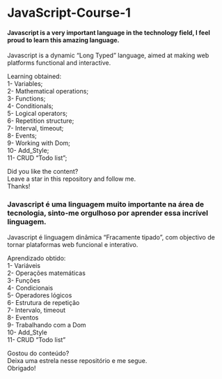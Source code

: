 # JavaScript-Course-1

#### Javascript is a very important language in the technology field, I feel proud to learn this amazing language. <br/>

Javascript is a dynamic “Long Typed” language, aimed at making web platforms functional and interactive.

Learning obtained: <br>
1- Variables; <br>
2- Mathematical operations; <br>
3- Functions; <br>
4- Conditionals; <br>
5- Logical operators; <br>
6- Repetition structure; <br>
7- Interval, timeout; <br>
8- Events;<br>
9- Working with Dom; <br>
10- Add_Style; <br>
11- CRUD “Todo list”; <br>

Did you like the content? <br>
Leave a star in this repository and follow me. <br>
Thanks! <br>

### Javascript é uma linguagem muito importante na área de tecnologia, sinto-me orgulhoso por aprender essa incrível linguagem.

Javascript é linguagem dinâmica “Fracamente tipado”, com objectivo de tornar plataformas web funcional e interativo.

Aprendizado obtido: <br>
1- Variáveis  <br>
2- Operações matemáticas  <br>
3- Funções <br>
4- Condicionais <br>
5- Operadores lógicos <br>
6- Estrutura de repetição <br>
7- Intervalo, timeout <br>
8- Eventos <br>
9- Trabalhando com a Dom <br>
10- Add_Style <br>
11- CRUD “Todo list” <br>

Gostou do conteúdo? <br>
Deixa uma estrela nesse repositório e me segue. <br>
Obrigado! <br>
